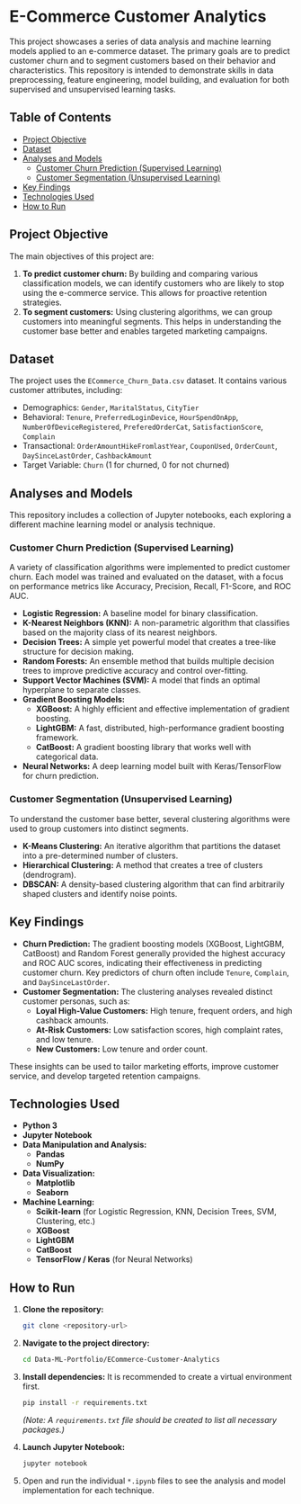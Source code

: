 # E-Commerce Customer Analytics

This project showcases a series of data analysis and machine learning models applied to an e-commerce dataset. The primary goals are to predict customer churn and to segment customers based on their behavior and characteristics. This repository is intended to demonstrate skills in data preprocessing, feature engineering, model building, and evaluation for both supervised and unsupervised learning tasks.

## Table of Contents
- [Project Objective](#project-objective)
- [Dataset](#dataset)
- [Analyses and Models](#analyses-and-models)
  - [Customer Churn Prediction (Supervised Learning)](#customer-churn-prediction-supervised-learning)
  - [Customer Segmentation (Unsupervised Learning)](#customer-segmentation-unsupervised-learning)
- [Key Findings](#key-findings)
- [Technologies Used](#technologies-used)
- [How to Run](#how-to-run)

## Project Objective

The main objectives of this project are:
1.  **To predict customer churn:** By building and comparing various classification models, we can identify customers who are likely to stop using the e-commerce service. This allows for proactive retention strategies.
2.  **To segment customers:** Using clustering algorithms, we can group customers into meaningful segments. This helps in understanding the customer base better and enables targeted marketing campaigns.

## Dataset

The project uses the `ECommerce_Churn_Data.csv` dataset. It contains various customer attributes, including:
- Demographics: `Gender`, `MaritalStatus`, `CityTier`
- Behavioral: `Tenure`, `PreferredLoginDevice`, `HourSpendOnApp`, `NumberOfDeviceRegistered`, `PreferedOrderCat`, `SatisfactionScore`, `Complain`
- Transactional: `OrderAmountHikeFromlastYear`, `CouponUsed`, `OrderCount`, `DaySinceLastOrder`, `CashbackAmount`
- Target Variable: `Churn` (1 for churned, 0 for not churned)

## Analyses and Models

This repository includes a collection of Jupyter notebooks, each exploring a different machine learning model or analysis technique.

### Customer Churn Prediction (Supervised Learning)

A variety of classification algorithms were implemented to predict customer churn. Each model was trained and evaluated on the dataset, with a focus on performance metrics like Accuracy, Precision, Recall, F1-Score, and ROC AUC.

- **Logistic Regression:** A baseline model for binary classification.
- **K-Nearest Neighbors (KNN):** A non-parametric algorithm that classifies based on the majority class of its nearest neighbors.
- **Decision Trees:** A simple yet powerful model that creates a tree-like structure for decision making.
- **Random Forests:** An ensemble method that builds multiple decision trees to improve predictive accuracy and control over-fitting.
- **Support Vector Machines (SVM):** A model that finds an optimal hyperplane to separate classes.
- **Gradient Boosting Models:**
  - **XGBoost:** A highly efficient and effective implementation of gradient boosting.
  - **LightGBM:** A fast, distributed, high-performance gradient boosting framework.
  - **CatBoost:** A gradient boosting library that works well with categorical data.
- **Neural Networks:** A deep learning model built with Keras/TensorFlow for churn prediction.

### Customer Segmentation (Unsupervised Learning)

To understand the customer base better, several clustering algorithms were used to group customers into distinct segments.

- **K-Means Clustering:** An iterative algorithm that partitions the dataset into a pre-determined number of clusters.
- **Hierarchical Clustering:** A method that creates a tree of clusters (dendrogram).
- **DBSCAN:** A density-based clustering algorithm that can find arbitrarily shaped clusters and identify noise points.

## Key Findings

- **Churn Prediction:** The gradient boosting models (XGBoost, LightGBM, CatBoost) and Random Forest generally provided the highest accuracy and ROC AUC scores, indicating their effectiveness in predicting customer churn. Key predictors of churn often include `Tenure`, `Complain`, and `DaySinceLastOrder`.
- **Customer Segmentation:** The clustering analyses revealed distinct customer personas, such as:
  - **Loyal High-Value Customers:** High tenure, frequent orders, and high cashback amounts.
  - **At-Risk Customers:** Low satisfaction scores, high complaint rates, and low tenure.
  - **New Customers:** Low tenure and order count.

These insights can be used to tailor marketing efforts, improve customer service, and develop targeted retention campaigns.

## Technologies Used

- **Python 3**
- **Jupyter Notebook**
- **Data Manipulation and Analysis:**
  - **Pandas**
  - **NumPy**
- **Data Visualization:**
  - **Matplotlib**
  - **Seaborn**
- **Machine Learning:**
  - **Scikit-learn** (for Logistic Regression, KNN, Decision Trees, SVM, Clustering, etc.)
  - **XGBoost**
  - **LightGBM**
  - **CatBoost**
  - **TensorFlow / Keras** (for Neural Networks)

## How to Run

1.  **Clone the repository:**
    ```bash
    git clone <repository-url>
    ```
2.  **Navigate to the project directory:**
    ```bash
    cd Data-ML-Portfolio/ECommerce-Customer-Analytics
    ```
3.  **Install dependencies:**
    It is recommended to create a virtual environment first.
    ```bash
    pip install -r requirements.txt
    ```
    *(Note: A `requirements.txt` file should be created to list all necessary packages.)*

4.  **Launch Jupyter Notebook:**
    ```bash
    jupyter notebook
    ```
5.  Open and run the individual `*.ipynb` files to see the analysis and model implementation for each technique.
